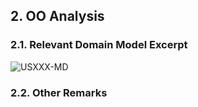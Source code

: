 
## 2. OO Analysis

### 2.1. Relevant Domain Model Excerpt

![USXXX-MD](USXXX-MD.svg)

### 2.2. Other Remarks

